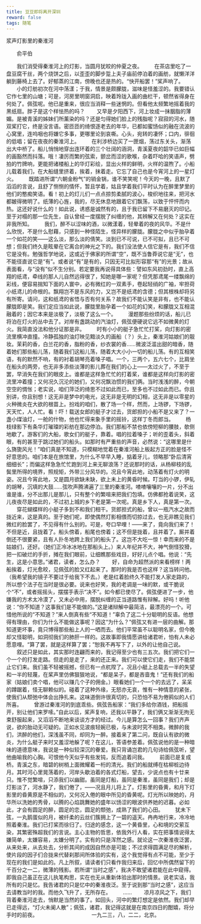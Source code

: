 ```yaml
---
title: 豆豆即将离开深圳
reward: false
tags: 随笔
---
```

浆声灯影里的秦淮河

　　俞平伯 
<!--more-->
　　我们消受得秦淮河上的灯影，当圆月犹皎的仲夏之夜。 
　　在茶店里吃了一盘豆腐干丝，两个烧饼之后，以歪歪的脚步踅上夫子庙前停泊着的画舫，就懒洋洋躺到藤椅上去了。好郁蒸的江南，傍晚也还是热的。“快开船罢！”桨声响了。 
　　小的灯舫初次在河中荡漾；于我，情景是颇朦胧，滋味是怪羞涩的。我要错认它作七里的山塘；可是，河房里明窗洞启，映着玲珑入画的曲栏干，顿然省得身在何处了。佩弦呢。他已是重来，很应当消释一些迷惘的。但看他太频繁地摇着我的黑纸扇。胖子是这个样怯热的吗？ 
　　又早是夕阳西下，河上妆成一抹胭脂的薄媚。是被青溪的姊妹们所薰染的吗？还是匀得她们脸上的残脂呢？寂寂的河水，随双桨打它，终是没言语。密匝匝的绮恨逐老去的年华，已都如蜜饧似的融在流波的心窝里，连呜咽也将嫌它多事，更哪里论到哀嘶。心头，宛转的凄怀；口内，徘徊的低唱；留在夜夜的秦淮河上。 
　　在利涉桥边买了一匣烟，荡过东关头，渐荡出大中桥了。船儿悄悄地穿出连环着的三个壮阔的涵洞，青溪夏夜的韶华已如巨幅的画豁然而抖落。哦！凄厉而繁的弦索，颤岔而涩的歌喉，杂着吓哈的笑语声，劈拍的竹牌响，更能把诸楼船上的华灯彩绘，显出火样的鲜明，火样的温煦了。小船儿载着我们，在大船缝里挤着，挨着，抹着走。它忘了自己也是今宵河上的一星灯火。 
　　既踏进所谓“六朝金粉气”的销金锅，谁不笑笑呢！今天的一晚，且默了滔滔的言说，且舒了恻恻的情怀，暂且学着，姑且学着我们平时认为在醉里梦里的他们的憨痴笑语。看！初上的灯儿们一点点掠剪柔腻的波心，梭织地往来，把河水都皴得微明了。纸薄的心旌，我的，尽无休息地跟着它们飘荡，以致于怦怦而内热。这还好说什么的！如此说，诱惑是诚然有的，且于我已留下不易磨灭的印记。至于对榻的那一位先生，自认曾经一度摆脱了纠缠的他，其辨解又在何处？这实在非我所知。 
　　我们，醉不以涩味的酒，以微漾着，轻晕着的夜的风华。不是什么欣悦，不是什么慰藉，只感到一种怪陌生，怪异样的朦胧。朦胧之中似乎胎孕着一个如花的笑——这么淡，那么淡的倩笑。淡到已不可说，已不可拟，且已不可想；但我们终久是眩晕在它离合的神光之下的。我们没法使人信它是有，我们不信它是没有。勉强哲学地说，这或近于佛家的所谓“空”，既不当鲁莽说它是“无”，也不能径直说它是“有”。或者说“有”是有的，只因无可比拟形容那“有”的光景；故从表面看，与“没有”似不生分别。若定要我再说得具体些：譬如东风初劲时，直上高翔的纸鸢，牵线的那人儿自然远得很了，知她是哪一家呢？但凭那鸢尾一缕飘绵的彩线，便容易揣知下面的人寰中，必有微红的一双素手，卷起轻绡的广袖，牢担荷小纸鸢儿的命根的。飘翔岂不是东风的力，又岂不是纸鸢的含德；但其根株却将另有所寄。请问，这和纸鸢的省悟与否有何关系？故我们不能认笑是非有，也不能认朦胧即是笑。我们定应当如此说，朦胧里胎孕着一个如花的幻笑，和朦胧又互相混融着的；因它本来是淡极了，淡极了这么一个。 
　　漫题那些纷烦的话，船儿已将泊在灯火的丛中去了。对岸有盏跳动的汽油灯，佩弦便硬说它远不如微黄的灯火。我简直没法和他分证那是非。 
　　时有小小的艇子急忙忙打桨，向灯影的密流里横冲直撞。冷静孤独的油灯映见黯淡久的画船（？）头上，秦淮河姑娘们的靓妆。茉莉的香，白兰花的香，脂粉的香，纱衣裳的香……微波泛滥出甜的暗香，随着她们那些船儿荡，随着我们这船儿荡，随着大大小小一切的船儿荡。有的互相笑语，有的默然不响，有的衬着胡琴亮着嗓子唱。一个，三两个，五六七个，比肩坐在船头的两旁，也无非多添些淡薄的影儿葬在我们的心上——太过火了，不至于罢，早消失在我们的眼皮上。谁都是这样急忙忙的打着桨，谁都是这样向灯影的密流里冲着撞；又何况久沉沦的她们，又何况飘泊惯的我们俩。当时浅浅的醉，今朝空空的惆怅；老实说，咱们萍泛的绮思不过如此而已，至多也不过如此而已。你且别讲，你且别想！这无非是梦中的电光，这无非是无明的幻相，这无非是以零星的火种微炎在大欲的根苗上。扮戏的咱们，散了场一个样，然而，上场锣，下场锣，天天忙，人人忙。看！吓！载送女郎的艇子才过去，货郎担的小船不是又来了？一盏小煤油灯，一舱的什物，他也忙得来象手里的摇铃，这样丁冬而郎当。 
　　杨枝绿影下有条华灯璀璨的彩舫在那边停泊。我们那船不禁也依傍短柳的腰肢，欹侧地歇了。游客们的大船，歌女们的艇子，靠着。唱的拉着嗓子；听的歪着头，斜着眼，有的甚至于跳过她们的船头。如那时有严重些的声音，必然说：“这哪里是什么旖旎风光！”咱们真是不知道，只模糊地觉着在秦淮河船上板起方正的脸是怪不好意思的。咱们本是在旅馆里，为什么不早早入睡，掂着牙儿，领略那“卧后清宵细细长”；而偏这样急急忙忙跑到河上来无聊浪荡？还说那时的话，从杨柳枝的乱鬓里所得的境界，照规矩，外带三分风华的。况且今宵此地，动荡着有灯火的明姿。况且今宵此地，又是圆月欲缺未缺，欲上未上的黄昏时候。叮当的小锣，伊轧的胡琴，沉填的大鼓……弦吹声腾沸遍了三里的秦淮河。喳喳嚷嚷的一片，分不出谁是谁，分不出那儿是那儿，只有整个的繁喧来把我们包填。仿佛都抢着说笑，这儿夜夜尽是如此的，不过初上城的乡下老是第一次呢。真是乡下人，真是第一次。 
　　穿花蝴蝶样的小艇子多到不和我们相干。货郎担式的船，曾以一瓶汽水之故而拢近来，这是真的。至于她们呢，即使偶然灯影相偎而切掠过去，也无非瞧见我们微红的脸罢了，不见得有什么别的。可是，夸口早哩！——来了，竟向我们来了！不但是近，且拢着了。船头傍着，船尾也傍着；这不但是拢着，且并着了。厮并着倒还不很要紧，且有人扑冬地跨上我们的船头了。这岂不大吃一惊！幸而来的不是姑娘们，还好。（她们正冷冰冰地在那船头上。）来人年纪并不大，神气倒怪狡猾，把一扣破烂的手折，摊在我们眼前，让细瞧那些戏目，好好儿点个唱。他说：“先生，这是小意思。”诸君，读者，怎么办？ 
　　好，自命为超然派的来看榜样！两船挨着，灯光愈皎，见佩弦的脸又红起来了。那时的我是否也这样？这当转问他。（我希望我的镜子不要过于给我下不去。）老是红着脸终久不能打发人家走路的，所以想个法子在当时是很必要。说来也好笑，我的老调是一味的默，或干脆说个“不”，或者摇摇头，摆摆手表示“决不”。如今都已使尽了。佩弦便进了一步，他嫌我的方术太冷漠了，又未必中用，摆脱纠缠的正当道路惟有辩解。好吗！听他说：“你不知道？这事我们是不能做的。”这是诸辩解中最简洁，最漂亮的一个。可惜他所说的“不知道？”来人倒真有些“不知道！”辜负了这二十分聪明的反语。他想得有理由，你们为什么不能做这事呢？因这“为什么？”佩弦又有进一层的曲解。那知道更坏事，竟只博得那些船上人的一哂而去。他们平常虽不以聪明名家，但今晚却又怪聪明，如洞彻我们的肺肝一样的。这故事即我情愿讲给诸君听，怕有人未必愿意哩。“算了罢，就是这样算了罢；”恕我不再写下了，以外的让他自己说。 
　　叙述只是如此，其实那时连翩而来的，我记得至少也有三五次。我们把它们一个一个的打发走路。但走的是走了，来的还正来。我们可以使它们走，我们不能禁止它们来。我们虽不轻被摇撼，但已有一点杌陧了。况且小艇上总载去一半的失望和一半的轻蔑，在桨声里仿佛狠狠地说，“都是呆子，都是吝啬鬼！”还有我们的船家（姑娘们卖个唱，他可以赚几个子的佣金。）眼看她们一个一个的去远了，呆呆的蹲踞着，怪无聊赖似的。碰着了这种外缘，无怒亦无哀，惟有一种情意的紧张，使我们从颓弛中体会出挣扎来。这味道倒许很真切的，只恐怕不易为倦鸦似的人们所喜。 
　　曾游过秦淮河的到底乖些。佩弦告船家：“我们多给你酒钱，把船摇开，别让他们来罗嗦。”自此以后，桨声复响，还我以平静了，我们俩又渐渐无拘无束舒服起来，又滔滔不断地来谈谈方才的经过。今儿是算怎么一回事？我们齐声说，欲的胎动无可疑的。正如水见波痕轻婉已极，与未波时究不相类。微醉的我们，洪醉的他们，深浅虽不同，却同为一醉。接着来了第二问，既自认有欲的微炎，为什么艇子来时又羞涩地躲了呢？在这儿，答语参差着。佩弦说他的是一种暗味的道德意味，我说是一种似较深沉的眷爱。我只背诵岂君的几句诗给佩弦听，望他曲喻我的心胸。可恨他今天似乎有些发钝，反而追着问我。 
　　前面已是复成桥。青溪之东，暗碧的树梢上面微耀着一桁的清光。我们的船就缚在枯柳桩边待月。其时河心里晃荡着的，河岸头歇泊着的各式灯船，望去，少说点也有十廿来只。惟不觉繁喧，只添我们以幽甜。虽同是灯船，虽同是秦淮，虽同是我们；却是灯影淡了，河水静了，我们倦了，——况且月儿将上了。灯影里的昏黄，和月下灯影里的昏黄原是不相似的，又何况入倦的眼中所见的昏黄呢。灯光所以映她的，月华所以洗她的秀骨，以腾的心焰跳舞她的盛年以饧涩的眼波供养她的迟暮。必如此，才会有圆足的醉，圆足的恋，圆足的颓弛，成熟了我们的心田。 
　　犹未下弦，一丸鹅蛋似的月，被纤柔的云丝们簇拥上了一碧的遥天。冉冉地行来，冷冷地照着秦淮。我们已打桨而徐归了。归途的感念，这一个黄昏里，心和境的交萦互染，其繁密殊超我们的言说。主心主物的哲思，依我外行人看，实在把事情说得太嫌简单，太嫌容易，太嫌分明了。实有的只是浑然之感。就论这一次秦淮夜泛罢，从来处来，从去处去，分析其间的成因自然亦是可能；不过求得圆满足尽的解析，使片段的因子们合拢来代替刹那间所体验的实有，这个我觉得有点不可能，至少于现在的我们是如此的。凡上所叙，请读者们只看作我归来后，回忆中所偶然留下的千百分之一二，微薄的残影。若所谓“当时之感”，我决不敢望诸君能在此中窥得。即我自己虽正在这儿执笔构思，实在也无从重新体验出那时的情景。说老实话，我所有的只是忆。我告诸君的只是忆中的秦淮夜泛。至于说到那“当时之感”，这应当去请教当时的我。而他久飞升了，无所存在。 
　　…… 
　　凉月凉风之下，我们背着秦淮河走去，悄默是当然的事了。如回头，河中的繁灯想定是依然。我们却早已走得远，“灯火未阑人散”；佩弦，诸君，我记得这就是在南京四日的酣嬉，将分手时的前夜。 
　　　　　　　　　　一九二三，八，二二，北京。